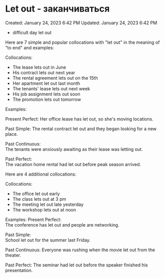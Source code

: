 # Let out - заканчиваться

Created: January 24, 2023 6:42 PM
Updated: January 24, 2023 6:42 PM

- difficult day let out

 Here are 7 simple and popular collocations with "let out" in the meaning of "to end" and examples:

Collocations:
- The lease lets out in June 
- His contract lets out next year
- The rental agreement lets out on the 15th
- Her apartment let out last month
- The tenants' lease lets out next week  
- His job assignment lets out soon
- The promotion lets out tomorrow

Examples:

Present Perfect: 
Her office lease has let out, so she's moving locations.  

Past Simple:
The rental contract let out and they began looking for a new place. 

Past Continuous:  
The tenants were anxiously awaiting as their lease was letting out.

Past Perfect:  
The vacation home rental had let out before peak season arrived.

Here are 4 additional collocations:

Collocations:
- The office let out early 
- The class lets out at 3 pm
- The meeting let out late yesterday 
- The workshop lets out at noon

Examples:
Present Perfect:  
The conference has let out and people are networking.

Past Simple:   
School let out for the summer last Friday.  

Past Continuous:
Everyone was rushing when the movie let out from the theater.  

Past Perfect:
The seminar had let out before the speaker finished his presentation.